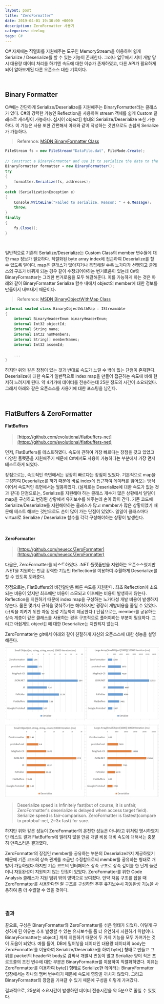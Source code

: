 ```yaml
---
layout: post
title: "ZeroFormatter"
date: 2019-04-01 19:30:00 +0000
description: ZeroFormatter 사용기
categories: devlog
tags: C#
---
```


C# 자체에는 직렬화를 지원해주는 도구인 MemoryStream을 이용하여 쉽게 Serialize / Deserialize를 할 수 있는 기능이 존재한다.
그러나 업무에서 서버 개발 당시 대용량 데이터 처리를 하기엔 속도에 대한 이슈가 존재하였고, 다른 API가 필요하게 되어 알아보게된 다른 오픈소스 대한 기록이다.  

<br>

## Binary Formatter

C#에는 간단하게 Serialize/Deserialize를 지원해주는 BinaryFormatter라는 클래스가 있다. C#의 강력한 기능인 Reflection을 사용하여 stream 객체를 쉽게 Custom 클래스로 캐스팅이 가능하다. 심지어 object[] 형태의 Serialize/Deserialize 또한 가능하다. 이 기능은 사용 또한 간편해서 아래와 같이 작성하는 것만으로도 손쉽게 Serialize가 가능하다.

> Reference: [MSDN BinaryFormatter Class](https://docs.microsoft.com/ko-kr/dotnet/api/system.runtime.serialization.formatters.binary.binaryformatter?view=netframework-4.8)

```csharp
FileStream fs = new FileStream("DataFile.dat", FileMode.Create);

// Construct a BinaryFormatter and use it to serialize the data to the stream.
BinaryFormatter formatter = new BinaryFormatter();
try
{
    formatter.Serialize(fs, addresses);
}
catch (SerializationException e)
{
    Console.WriteLine("Failed to serialize. Reason: " + e.Message);
    throw;
}
finally
{
    fs.Close();
}
```

<br>

일반적으로 기존의 Serialize/Deserialize는 Custom Class의 member 변수들에 대한 map 정보가 필요하다. 직렬화된 byte array index에 접근하여 Deserialize를 할 수 있도록 말이다. map은 클래스가 많아지거나 복잡해질 수록 노가다가 선행되고 클래스의 구조가 바뀌게 되는 경우 같이 수정되어야하는 번거로움이 있는데 C#의 BinaryFormatter는 그러한 번거로움을 모두 해결해준다. 이를 가능하게 하는 것은 아래와 같이 BinaryFormatter Serialize 함수 내에서 object의 member에 대한 정보를 만들어서 내보내기 때문이다.

> Reference: [MSDN BinaryObjectWithMap Class](https://referencesource.microsoft.com/#mscorlib/system/runtime/serialization/formatters/binary/binarycommonclasses.cs,bba9daa226f6a4eb)

```csharp
internal sealed class BinaryObjectWithMap : IStreamable
{
    internal BinaryHeaderEnum binaryHeaderEnum;
    internal Int32 objectId;
    internal String name;
    internal Int32 numMembers;
    internal String[] memberNames;
    internal Int32 assemId;   

    ...
}
```

하지만 위와 같은 장점이 있는 것과 반대로 속도가 느릴 수 밖에 없는 단점이 존재한다. Deserialize에 대한 속도가 일반적으로 index map을 만들어 접근하는 속도에 비해 현저히 느려지게 된다. 약 4기가에 데이터를 전송하는데 25분 정도의 시간이 소요되었다. 그래서 아래와 같은 오픈소스를 사용기에 대한 포스팅을 남긴다.

<br>

## FlatBuffers & ZeroFormatter

#### FlatBuffers
> [https://github.com/evolutional/flatbuffers-net](https://github.com/evolutional/flatbuffers-net)

먼저, FlatBuffers를 테스트하였다. 속도에 관하여 가장 빠르다는 장점을 갖고 있었고 다양한 플랫폼을 지원해주기 때문에 C#에서도 사용이 가능하다는 부분에서 가장 먼저 테스트하게 되었다.

장점으로는, 속도적인 측면에서는 굉장히 빠르다는 장점이 있었다. 기본적으로 map을 구성하여 Deserialize를 하기 때문에 바로 index에 접근하여 데이터를 읽어오는 방식이어서 속도적인 측면에서는 월등하였다. (실제로는 Deserialize에 대한 속도가 없는 것과 같다)
단점으로는, Serialize를 지원해야 하는 클래스 개수가 많은 상황에서 일일이 map을 구성하고 변경된 상황에서 유지보수를 해주는데 손이 많이 간다. 기존 코드에 Serialize/Deserialize를 지원해야하는 클래스가 많고 member가 많은 상황이었기 때문에 테스트 해보는 것만으로도 손이 많이 가는 단점이 있었다. 일일이 클래스마다 virtual로 Serialize / Deserialize 함수를 각각 구성해야하는 상황이 발생한다.

<br>

#### ZeroFormatter
>[https://github.com/neuecc/ZeroFormatter](https://github.com/neuecc/ZeroFormatter)

다음은, ZeroFormatter를 테스트하였다. .NET 플랫폼만을 지원하는 오픈소스였지만 .NET을 지원하는 만큼 강력한 기능인 Reflection을 이용하여 수월하게 Deserialize를 할 수 있도록 도와준다.

장점으로는, FlatBuffers의 비견할만큼 빠른 속도를 지원한다. 최초 Reflection에 소요되는 비용이 있지만 최초에만 비용이 소모되고 이후에는 비용이 발생하지 않는다. Reflection을 지원하기 때문에 index map을 구성하는 노가다성 개발 비용이 발생하지 않는다. 물론 몇가지 규칙을 맞춰주기는 해야하지만 굉장히 개발비용을 줄일 수 있었다. (규칙을 지키기 위한 자동 완성 기능까지 제공한다.)
단점으로는, member를 공유하는 상속 계층이 깊은 클래스를 사용하는 경우 구조적으로 풀어야하는 부분이 필요하다. 그리고 아쉽게도 object[] 에 대한 Deserialize는 지원되지 않는디.

ZeroFormatter는 git에서 아래와 같이 친절하게 자신의 오픈소스에 대한 성능을 설명해준다.

![ZeroFormatter-Performance](/assets/img/post-src/zeroformatter-perform.png)

> Deserialize speed is Infinitely fast(but of course, it is unfair, ZeroFormatter's deserialize is delayed when access target field). Serialize speed is fair-comparison. ZeroFormatter is fastest(compare to protobuf-net, 2~3x fast) for sure.

하지만 위와 같은 성능이 ZeroFormatter의 온전한 성능은 아니라고 위처럼 명시하였지만 테스트 결과 FlatBuffers에 밀리지 않을 만큼 개발 비용 대비 속도에 대해서는 충분히 만족스러운 결과였다.

ZeroFormatter의 장점인 member를 공유하는 부분의 Deserialize까지 제공하였기 때문에 기존 코드의 상속 관계를 조금만 수정함으로써 member를 공유하는 형태로 개발이 가능하였다.하지만 기존 코드의 인터페이스 상속 구조로 상속 깊이를 한 단계 늘렸더니 자동완성이 지원되지 않는 단점이 있었다. ZeroFormatter를 위한 Code Analysis 클래스가 지원 범위 밖의 영역으로 보여졌다. 만약 처음 구조를 잡을 때 ZeroFormatter를 사용한다면 잘 구조를 구성하면 추후 유지보수시 자동완성 기능을 사용하여 좀 더 수월할 수 있을 것이다.

<br>

### 결과

끝으로, 구성은 BinaryFormatter와 ZeroFormatter를 섞은 형태가 되었다. 이렇게 구성하게 된 이유는 추후 발생할 수 있는 유지보수를 좀 더 유연하게 지원하기 위함이다. BinaryFormatter는 object[] 까지 지원하기 때문에 두 가지 기능을 모두 가져가는 것이 도움이 되었다. 예를 들어, DB에 밀어넣을 데이터인 대용량 데이터의 body는 ZeroFormatter를 이용하여 Serialize/Deserialize를 하여 byte[] 형태로 만들고 그 위를 packet의 header와 body로 감싸서 개발시 변동이 많고 Serialize 양이 적은 프로토콜의 조건 변수에 대한 부분은 BinaryFormatter를 이용하여 직렬화하였다. 이유는 ZeroFormatter를 이용하여 byte[] 형태로 Serialize한 데이터는 BinaryFormatter 입장에서는 하나의 멤버 변수이기 때문에 속도에 영향을 끼치지 않았다. 그리고 BinaryFormatter의 장점을 가져갈 수 있기 때문에 구성을 이렇게 가져갔다.

결과적으로, 25분의 소요시간이 발생하던 데이터 전송시간을 약 5분으로 줄일 수 있었다.
